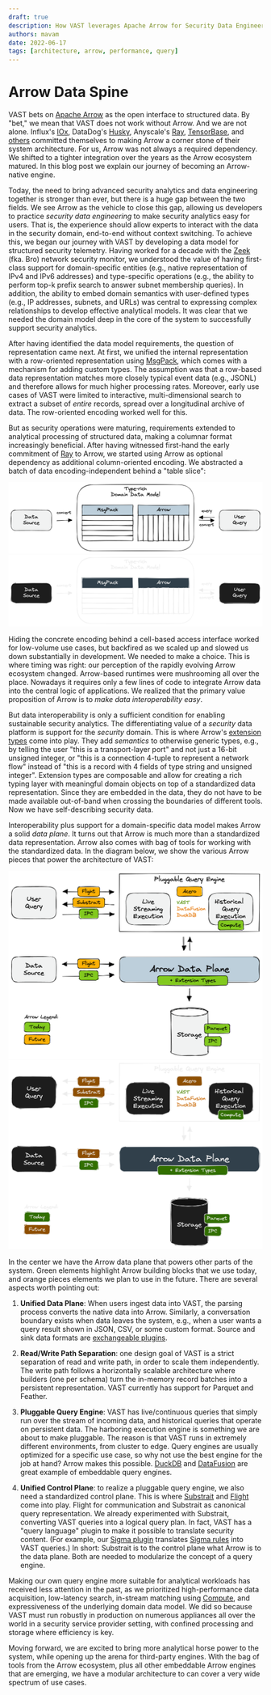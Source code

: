```yaml
---
draft: true
description: How VAST leverages Apache Arrow for Security Data Engineering
authors: mavam
date: 2022-06-17
tags: [architecture, arrow, performance, query]
---
```


# Arrow Data Spine

VAST bets on [Apache Arrow][arrow] as the open interface to structured data. By
"bet," we mean that VAST does not work without Arrow. And we are not alone.
Influx's [IOx][iox], DataDog's [Husky][husky], Anyscale's [Ray][ray],
[TensorBase][tensorbase], and [others][arrow-projects] committed themselves to
making Arrow a corner stone of their system architecture. For us, Arrow was not
always a required dependency. We shifted to a tighter integration over the years
as the Arrow ecosystem matured. In this blog post we explain our journey of
becoming an Arrow-native engine.

[arrow]: https://arrow.apache.org
[iox]: https://github.com/influxdata/influxdb_iox
[husky]: https://www.datadoghq.com/blog/engineering/introducing-husky/
[ray]: https://github.com/ray-project/ray
[tensorbase]: https://github.com/tensorbase/tensorbase
[arrow-projects]: https://arrow.apache.org/powered_by/

<!--truncate-->

Today, the need to bring advanced security analytics and data engineering
together is stronger than ever, but there is a huge gap between the two fields.
We see Arrow as the vehicle to close this gap, allowing us developers to
practice *security data engineering* to make security analytics easy for users.
That is, the experience should allow experts to interact with the data in the
security domain, end-to-end without context switching. To achieve this, we began
our journey with VAST by developing a data model for structured security
telemetry. Having worked for a decade with the [Zeek][zeek] (fka. Bro) network
security monitor, we understood the value of having first-class support for
domain-specific entities (e.g., native representation of IPv4 and IPv6
addresses) and type-specific operations (e.g., the ability to perform top-k
prefix search to answer subnet membership queries). In addition, the ability to
embed domain semantics with user-defined types (e.g., IP addresses, subnets, and
URLs) was central to expressing complex relationships to develop effective
analytical models. It was clear that we needed the domain model deep in the core
of the system to successfully support security analytics.

After having identified the data model requirements, the question of
representation came next. At first, we unified the internal representation with
a row-oriented representation using [MsgPack][msgpack], which comes with a
mechanism for adding custom types. The assumption was that a row-based data
representation matches more closely typical event data (e.g., JSONL) and
therefore allows for much higher processing rates. Moreover, early use cases of
VAST were limited to interactive, multi-dimensional search to extract a subset
of *entire* records, spread over a longitudinal archive of data. The
row-oriented encoding worked well for this.

But as security operations were maturing, requirements extended to analytical
processing of structured data, making a columnar format increasingly beneficial.
After having witnessed first-hand the early commitment of [Ray][ray] to Arrow,
we started using Arrow as optional dependency as additional column-oriented
encoding. We abstracted a batch of data encoding-independent behind a "table
slice":

![MsgPack & Arrow](msgpack-arrow.light.png#gh-light-mode-only)
![MsgPack & Arrow](msgpack-arrow.dark.png#gh-dark-mode-only)

Hiding the concrete encoding behind a cell-based access interface worked for
low-volume use cases, but backfired as we scaled up and slowed us down
substantially in development. We needed to make a choice. This is where timing
was right: our perception of the rapidly evolving Arrow ecosystem changed.
Arrow-based runtimes were mushrooming all over the place. Nowadays it requires
only a few lines of code to integrate Arrow data into the central logic of
applications. We realized that the primary value proposition of Arrow is to
*make data interoperability easy*.

But data interoperability is only a sufficient condition for enabling
sustainable security analytics. The differentiating value of a *security* data
platform is support for the *security* domain. This is where Arrow's [extension
types][extension-types] come into play. They add *semantics* to otherwise
generic types, e.g., by telling the user "this is a transport-layer port" and
not just a 16-bit unsigned integer, or "this is a connection 4-tuple to
represent a network flow" instead of "this is a record with 4 fields of type
string and unsigned integer". Extension types are composable and allow for
creating a rich typing layer with meaningful domain objects on top of a
standardized data representation. Since they are embedded in the data, they do
not have to be made available out-of-band when crossing the boundaries of
different tools. Now we have self-describing security data.

Interoperability plus support for a domain-specific data model makes Arrow a
solid *data plane*. It turns out that Arrow is much more than a standardized
data representation. Arrow also comes with bag of tools for working with the
standardized data. In the diagram below, we show the various Arrow pieces that
power the architecture of VAST:

![Arrow Data Plane](arrow-data-plane.light.png#gh-light-mode-only)
![Arrow Data Plane](arrow-data-plane.dark.png#gh-dark-mode-only)

In the center we have the Arrow data plane that powers other parts of the
system. Green elements highlight Arrow building blocks that we use today, and
orange pieces elements we plan to use in the future. There are several aspects
worth pointing out:

1. **Unified Data Plane**: When users ingest data into VAST, the
   parsing process converts the native data into Arrow. Similarly, a
   conversation boundary exists when data leaves the system, e.g., when a user
   wants a query result shown in JSON, CSV, or some custom format. Source and
   sink data formats are [exchangeable
   plugins](/docs/understand-vast/architecture/plugins).

2. **Read/Write Path Separation**: one design goal of VAST is a strict
   separation of read and write path, in order to scale them independently. The
   write path follows a horizontally scalable architecture where builders (one per
   schema) turn the in-memory record batches into a persistent representation.
   VAST currently has support for Parquet and Feather.

3. **Pluggable Query Engine**: VAST has live/continuous queries that simply run
   over the stream of incoming data, and historical queries that operate on
   persistent data. The harboring execution engine is something we are about to
   make pluggable. The reason is that VAST runs in extremely different
   environments, from cluster to edge. Query engines are usually optimized for a
   specific use case, so why not use the best engine for the job at hand? Arrow
   makes this possible. [DuckDB][duckdb] and [DataFusion][datafusion] are great
   example of embeddable query engines.

4. **Unified Control Plane**: to realize a pluggable query engine, we also need
   a standardized control plane. This is where [Substrait][substrait] and
   [Flight][flight] come into play. Flight for communication and Substrait as
   canonical query representation. We already experimented with Substrait,
   converting VAST queries into a logical query plan. In fact, VAST has a "query
   language" plugin to make it possible to translate security content. (For
   example, our [Sigma plugin][sigma-plugin] translates [Sigma rules][sigma]
   into VAST queries.) In short: Substrait is to the control plane what Arrow is
   to the data plane. Both are needed to modularize the concept of a query
   engine.

Making our own query engine more suitable for analytical workloads has
received less attention in the past, as we prioritized high-performance data
acquisition, low-latency search, in-stream matching using [Compute][compute],
and expressiveness of the underlying domain data model. We did so because VAST
must run robustly in production on numerous appliances all over the world in a
security service provider setting, with confined processing and storage where
efficiency is key.

Moving forward, we are excited to bring more analytical horse power to the
system, while opening up the arena for third-party engines. With the bag of
tools from the Arrow ecosystem, plus all other embeddable Arrow engines that are
emerging, we have a modular architecture to can cover a very wide spectrum of
use cases.

[compute]: https://arrow.apache.org/docs/cpp/compute.html
[extension-types]: https://arrow.apache.org/docs/format/Columnar.html#extension-types
[flight]: https://arrow.apache.org/docs/format/Flight.html
[substrait]: https://substrait.io/
[datafusion]: https://arrow.apache.org/datafusion/
[datafusion-c]: https://github.com/datafusion-contrib/datafusion-c
[msgpack]: https://msgpack.org/index.html
[duckdb]: https://duckdb.org/
[sigma]: https://github.com/SigmaHQ/sigma
[sigma-plugin]: https://github.com/tenzir/vast/tree/master/plugins/sigma
[zeek]: https://zeek.org
